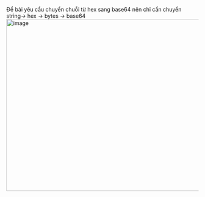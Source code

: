 Đề bài yêu cầu chuyển chuỗi từ hex sang base64 nên chỉ cần chuyển string-> hex -> bytes -> base64
<img width="1339" height="451" alt="image" src="https://github.com/user-attachments/assets/eb2cd01e-e2bb-4df8-8243-e17acdc25b67" />

